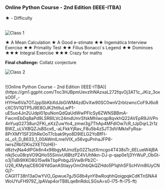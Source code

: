 
### Online Python Course - 2nd Edition  (IEEE-ITBA)
★ - Difficulty
<br><br>

![Class 1](https://gm1.ggpht.com/QMCHZCXVvkckRhPuXujOAvoNWQY7HQDi95HSH3FyaASEaK0_2v3k0VjH5Vxh1ZZXvR-Wabz7eEhKWeeHYiV1vYIvonjVjzSGRXMigCHJowi86Y2JZ6wwQxltefHx_GxCIK7686pjsrxYoY0DBfYIVccsaW2orTT4M2UNueXSRgWMXw35ENNzCuv8ylV-yH2D2F5tPgWmNzWa-RKFXYqcHtL87h7tEgCYwJWZT2h9Itab6C0NBDlbBSI9-VHYpb8FJvu-cYIPgd-i0qrnFA2pwEl2Ae939NwlBA-Ozv-1vLgPjCcL7i7ZVGctKL-TvdGBWxsZKAoByKo3BIDiPXaYZlRMXRoKop8c7RjGPEFXdBE770zCZRoxnx2uNgCNvLS9Ps4HCOU_6AVTBcxyw1uRmZPnT8khGk82urlXacbenpK0n4mF6eLma7Y05MoJJhh78_DVdZml69vVpaNEHZkw54c2b5NGtZKIQ-oF9YdncRvoMmLMrpGMGyBjRSraWgr07ZT0kwVgu-7f3WVQXJ-W8xO7ZsUNmjDUTgZg2YeEGxulstVObKoPbVTJwNsQba0AnKM8hYSH0iZ2TNjRPgwQYOEa0N6HBhzKkntLbahtekDYLpRePwFjZtLEiscDXK5RkKWcSD4s4_bp0RqSqkhv0DfZ37EP9MXz01Uw0C7PTw6wpK0qP0gQQvm9nwWDLW-Uvzfgvn0yVyZQUDkBPaOPGSOAIKjDraKu6GProVUWXUaQX56xwLpgItTUcXBW6L4OekJTUA=s0-l75-ft-l75-ft)

★ A Mean Calculation
★ A Good e-stimate
★★ Ingemática Interview Exercise
★★  Primality Test
★★  Filius Bonacci´s Legend
★★  Dominoes
★★★  Integral Exercise
★★★  Crazy for maths

**Final challenge:** Collatz conjecture

![Class 2](https://gm1.ggpht.com/G57vGeLmDCEr1lcRpBEoiRVOibTpLnbyTzjXWWoclA6CRqNFMVjepntMOgyhB2JPG4dROgMG1swqnXuqwaK6GT6AhpULPLA75n9lfVUNi8rKbzg4WEPUFoAdpeMbjAvyaNThgQJwaprowMxht2SLZ9kFOZxwLT6m7WOBZGYl6RFRiFdh0HcarGH9PaFcw0c53IeLYjqgwGRRs5qj_LXJfoZRF6jD0TCIhehbORgzQAz52YKBzUVuUKsQWJAw9t10xlyYiKtg9SHGKDO5z3GL6yIJGOTvs6OtVBqdZODJ7apiCrZq78emfI_SfexCSF5HJHRM0hBS2orGMEBS5GYbKKaEkav4tc5Tv-_8uJ2EzWI1tHoAi4evawBnJCJ9WLzRukSuOKJvisL3e6Te-eWUHmitIUUrE2dDdLKhtZ-4A9Vavw1kTVeLkzDYP4AXHdphrm84-wZ5AmjLINxZOtiiiAJw6LU5jIHH3l-u2ZvcZaZFp2RNZl1-XyFBN03JI4VQYb1XdfQrvAXOc54nkSFrryXoptoaVtT2AzqDfXm7EuW-3V_9A2h0W8uEQheRgyvU-dI3fw-02R7f-d9o4-xlgGc8tmlDbnFMr2IHbcd-LW_KTZvnFzT_DY9ova28ZHOXwYANoDZaBVixSDDsPR7wYi7XiMvC728nrCnWsaO_PZAsE1CTDkHrBFC7cdVGy9af3VNPImPHBbie7NB70U_BFSey3J-eVT786rI4KQbPM8XHyZITt5z0eEFNuYlTKXgzRaWgh4s=s0-l75-ft-l75-ft)

<br>
![Online Python Course - 2nd Edition  (IEEE-ITBA)](https://gm1.ggpht.com/Tnc3HJBpmUevzIhNAzxaL272fqvOj3AT1c_JKiz_3oxsO0F_-HYHw6Va7OTJppSbKbXdJbGiWM4zdDvXw90SC0wnV2rblzwncCoF9J6o8cXC5V1QTP5J9E8OJK2htltuLwP1-uE5uo4Jn2UJdpI01puNonQdQaUdWwPFIcSy6ZWNSBBmA-FwcmEbDq8aPd9LSR6ILVc24mdUmrSfskMhIwcqp8qvkhQ22AVEpR9JiVPn4nYuqG2738un2FKi_eXzZuwYo4_zmwi3g7ThAp4MFdIOw7cR_tJpDqrL2r1zBWZ_uLVXBQZJsBScx6_-aLFkkYjRav_F8u5b4zSJT3dViMkIxFyRsa-8PrXMY1SF20hReOoT7cbak9tyo8D9IELG2YoBfFl-oL_o1_D_8633_1_00AWmILmelVIX_x56vguPnhaJFP8-iwrsZRb12Kis2XET0zHEI-d8ztvjNa4dIPGk6n4x98bgyMJmzEp02Z1sztXrncgo4T438sTr_6ELueW4jBAnlkj5cu08rpVO9QHo55SinivU6BtzPZ4VUhNkn-DJ-p-qap0e1j3YrWuP_ObGt-o3jTsBi9XKO8G15w8kTbpPnbgJSVwBrPb2C-U26_KMytajCE6O8YdGanAStlayyOmOhbQkQZHdo5P1qhhSFScHVm8IUyCNGj7-CAGI1T38h13aOwYVO_Gpwue7gJ5G8b4ynY8wRoqhhQoigpqkCdKTnSNA4WoUYuFH979Z_IpAVap4orTB8Lqe8nRdoLSGsA=s0-l75-ft-l75-ft)

